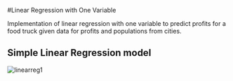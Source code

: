 #Linear Regression with One Variable

Implementation of linear regression with one variable to predict profits for a food truck given data for profits and populations from cities.

## Simple Linear Regression model

![linearreg1](https://user-images.githubusercontent.com/29837880/31135771-0312f098-a834-11e7-9755-71598eaffe5b.png)
